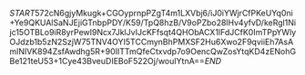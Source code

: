 $START$572cN6gjyMkugk+CGOyprnpPZgT4m1LXVbj6/iJ0iYWjrCfPKeUYq0ni+Ye9QKUAlSaNJEjiGTnbpPDY/K59/TpQ8hzB/V9oPZbo28lHv4yfvD/keRgl1Nijc15OTBLo9iR8yrPewI9Ncx7JklJvIJcKFfsqt4QHObACX1lFdJCfK0ImTPpYWlyOJdzb1b5zN2SzjW75TNV4OYI5TCCmynBhPMXSF2Hu6Xwo2F9qviiEh7AsAmlNIVK894ZsfAwdhg5R+90IITTmQfeCtxvdp7o9OencQwZosYtqKD4zENohGBe121teU53+1Cye43BveuDIEBoF522Oj/wouIYtnA==$END$
